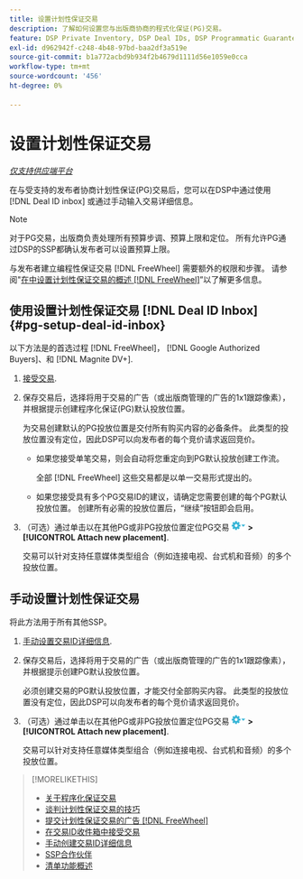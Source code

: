 ```yaml
---
title: 设置计划性保证交易
description: 了解如何设置您与出版商协商的程式化保证(PG)交易。
feature: DSP Private Inventory, DSP Deal IDs, DSP Programmatic Guaranteed Deals
exl-id: d962942f-c248-4b48-97bd-baa2df3a519e
source-git-commit: b1a772acbd9b934f2b4679d1111d56e1059e0cca
workflow-type: tm+mt
source-wordcount: '456'
ht-degree: 0%

---
```


# 设置计划性保证交易

*[仅支持供应端平台](programmatic-guaranteed-about.md)*

在与受支持的发布者协商计划性保证(PG)交易后，您可以在DSP中通过使用 [!DNL Deal ID inbox] 或通过手动输入交易详细信息。

>[!NOTE]
>
> 对于PG交易，出版商负责处理所有预算步调、预算上限和定位。 所有允许PG通过DSP的SSP都确认发布者可以设置预算上限。
>
> 与发布者建立编程性保证交易 [!DNL FreeWheel] 需要额外的权限和步骤。 请参阅&quot;[在中设置计划性保证交易的概述 [!DNL FreeWheel]](freewheel-overview.md)”以了解更多信息。

## 使用设置计划性保证交易 [!DNL Deal ID Inbox] {#pg-setup-deal-id-inbox}

以下方法是的首选过程 [!DNL FreeWheel]， [!DNL Google Authorized Buyers]、和 [!DNL Magnite DV+].

1. [接受交易](deal-id-inbox-accept.md).

1. 保存交易后，选择将用于交易的广告（或出版商管理的广告的1x1跟踪像素），并根据提示创建程序化保证(PG)默认投放位置。

   为交易创建默认的PG投放位置是交付所有购买内容的必备条件。 此类型的投放位置没有定位，因此DSP可以向发布者的每个竞价请求返回竞价。

   * 如果您接受单笔交易，则会自动将您重定向到PG默认投放创建工作流。

     全部 [!DNL FreeWheel] 这些交易都是以单一交易形式提出的。

   * 如果您接受具有多个PG交易ID的建议，请确定您需要创建的每个PG默认投放位置。 创建所有必需的投放位置后，“继续”按钮即会启用。

1. （可选）通过单击以在其他PG或非PG投放位置定位PG交易 ![“选项”菜单](/help/dsp/assets/options-menu.png) **>[!UICONTROL Attach new placement]**.

   交易可以针对支持任意媒体类型组合（例如连接电视、台式机和音频）的多个投放位置。

## 手动设置计划性保证交易

将此方法用于所有其他SSP。

1. [手动设置交易ID详细信息](deal-id-create.md).

1. 保存交易后，选择将用于交易的广告（或出版商管理的广告的1x1跟踪像素），并根据提示创建PG默认投放位置。

   必须创建交易的PG默认投放位置，才能交付全部购买内容。 此类型的投放位置没有定位，因此DSP可以向发布者的每个竞价请求返回竞价。

1. （可选）通过单击以在其他PG或非PG投放位置定位PG交易 ![“选项”菜单](/help/dsp/assets/options-menu.png) **>[!UICONTROL Attach new placement]**.

   交易可以针对支持任意媒体类型组合（例如连接电视、台式机和音频）的多个投放位置。

>[!MORELIKETHIS]
>
>* [关于程序化保证交易](programmatic-guaranteed-about.md)
>* [谈判计划性保证交易的技巧](/help/dsp/inventory/programmatic-guaranteed-tips.md)
>* [提交计划性保证交易的广告 [!DNL FreeWheel]](freewheel-submit.md)
>* [在交易ID收件箱中接受交易](deal-id-inbox-accept.md)
>* [手动创建交易ID详细信息](deal-id-create.md)
>* [SSP合作伙伴](ssp-partners.md)
>* [清单功能概述](inventory-overview.md)
